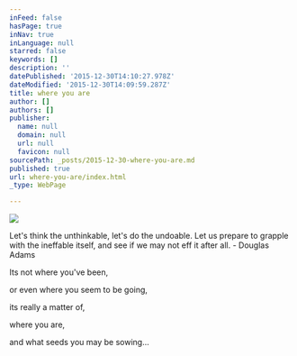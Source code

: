 ```yaml
---
inFeed: false
hasPage: true
inNav: true
inLanguage: null
starred: false
keywords: []
description: ''
datePublished: '2015-12-30T14:10:27.978Z'
dateModified: '2015-12-30T14:09:59.287Z'
title: where you are
author: []
authors: []
publisher:
  name: null
  domain: null
  url: null
  favicon: null
sourcePath: _posts/2015-12-30-where-you-are.md
published: true
url: where-you-are/index.html
_type: WebPage

---
```

![](https://the-grid-user-content.s3-us-west-2.amazonaws.com/6307863b-34db-40c7-a838-a5be76b66ef3.jpg)

Let's think the unthinkable, let's do the undoable. Let us prepare to grapple with the ineffable itself, and see if we may not eff it after all. - Douglas Adams 

Its not 
where you've been, 

or even where 
you seem to be going, 

its really a matter of, 

where you are, 

and what seeds
you may be sowing...
